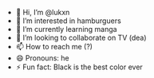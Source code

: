 - 👋 Hi, I’m @lukxn
- 👀 I’m interested in hamburguers
- 🌱 I’m currently learning manga
- 💞️ I’m looking to collaborate on TV (dea)
- 📫 How to reach me (?)
- 😄 Pronouns: he
- ⚡ Fun fact: Black is the best color ever

<!---
lukxn/lukxn is a ✨ special ✨ repository because its `README.md` (this file) appears on your GitHub profile.
You can click the Preview link to take a look at your changes.
--->
